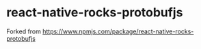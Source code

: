 # react-native-rocks-protobufjs
Forked from https://www.npmjs.com/package/react-native-rocks-protobufjs
